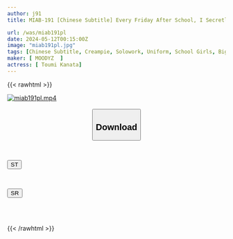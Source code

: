 ```yaml
---
author: j91
title: MIAB-191 [Chinese Subtitle] Every Friday After School, I Secretly Meet Up With My Friend's Girlfriend At A Certain Place And Time And Have Sex With Her Over And Over Again. After School Creampie Routine With A Classmate Who Has A Lover Kanata Toumi

url: /was/miab191pl
date: 2024-05-12T00:15:00Z
image: "miab191pl.jpg"
tags: [Chinese Subtitle, Creampie, Solowork, Uniform, School Girls, Big Tits, Slender	]
maker: [ MOODYZ  ]
actress: [ Toumi Kanata]
---
```



{{< rawhtml >}}

<div class="video" data-videoid="bVAywRYXKjuP3lY">
    <a href="javascript:;">
        <img src="/was/miab191pl/miab191pl.jpg" width="WIDTH" height="HEIGHT" alt="miab191pl.mp4" loading="lazy">
    </a>
</div>

<script type="text/javascript" src="https://j91.asia/asset/on-demand-st.js"></script>

<br>
  <link rel="stylesheet" href="https://j91.asia/asset/bs5.css">
  
  <center>
  <button class="btn btn-primary" type="button" data-bs-toggle="collapse" data-bs-target=".multi-collapse" aria-expanded="false" aria-controls="multiCollapseExample1 multiCollapseExample2"><h2>Download</h2></button></center>
</p>
<div class="row">
  <div class="col">
    <div class="collapse multi-collapse" id="multiCollapseExample1">
      <div class="card card-body">
	      	      <br>
<div class="buttons">  
<p><a href="https://streamtape.to/v/bVAywRYXKjuP3lY" target="_blank"><button class="btn-hover color-3"><i class="fa fa-download"></i> ST</button></a></p></div>
    </div>
  </div>
</div>
  <div class="col">
    <div class="collapse multi-collapse" id="multiCollapseExample2">
      <div class="card card-body">
	      <br>
<div class="buttons">
<p><a href="https://rubystm.com/qqbh7qfsefn6" target="_blank"><button class="btn-hover color-9"><i class="fa fa-download"></i> SR</button></a></p></div>
<br><br>
      </div>
    </div>
  </div>
</div>

{{< /rawhtml >}}